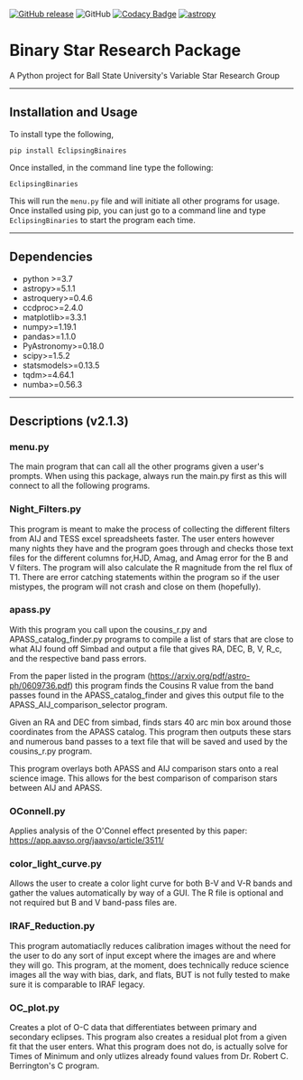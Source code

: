 [![GitHub release](https://img.shields.io/github/v/release/kjkoeller/Variable_Star_Research_Package)](https://github.com/kjkoeller/Variable_Star_Research_Package/releases/)
![GitHub](https://img.shields.io/github/license/kjkoeller/Variable_Star_Research_Package)
[![Codacy Badge](https://app.codacy.com/project/badge/Grade/9cd9a15e47ab4ed7b78071d096ea099d)](https://www.codacy.com/gh/kjkoeller/Binary_Star_Research_Package/dashboard?utm_source=github.com\&utm_medium=referral\&utm_content=kjkoeller/Binary_Star_Research_Package\&utm_campaign=Badge_Grade)
[![astropy](http://img.shields.io/badge/powered%20by-AstroPy-orange.svg?style=flat)](http://www.astropy.org/)

# Binary Star Research Package

A Python project for Ball State University's Variable Star Research Group

***

## Installation and Usage

To install type the following,

    pip install EclipsingBinaires

Once installed, in the command line type the following:
    
    EclipsingBinaries

This will run the `menu.py` file and will initiate all other programs for usage.
Once installed using pip, you can just go to a command line and type `EclipsingBinaries` to start the program each time.

***

## Dependencies

*   python >=3.7
*   astropy>=5.1.1
*   astroquery>=0.4.6
*   ccdproc>=2.4.0
*   matplotlib>=3.3.1
*   numpy>=1.19.1
*   pandas>=1.1.0
*   PyAstronomy>=0.18.0
*   scipy>=1.5.2
*   statsmodels>=0.13.5
*   tqdm>=4.64.1
*   numba>=0.56.3

***

## Descriptions (v2.1.3)

### menu.py

The main program that can call all the other programs given a user's prompts. When using this package, always run the main.py first as this will connect to all the following programs.

### Night\_Filters.py

This program is meant to make the process of collecting the different filters from AIJ and TESS excel spreadsheets faster.
The user enters however many nights they have and the program goes through and checks those text files for the
different columns for,HJD, Amag, and Amag error for the B and V filters.
The program will also calculate the R magnitude from the rel flux of T1.
There are error catching statements within the program so if the user mistypes, the program will not crash and
close on them (hopefully).

### apass.py

With this program you call upon the cousins\_r.py and APASS\_catalog\_finder.py programs to compile a list of stars that are close to what AIJ found off Simbad and output a file that gives RA, DEC, B, V, R\_c, and the respective band pass errors.

From the paper listed in the program (https://arxiv.org/pdf/astro-ph/0609736.pdf) this program finds the Cousins R value from the band passes found in the APASS\_catalog\_finder and gives this output file to the APASS\_AIJ\_comparison\_selector program.

Given an RA and DEC from simbad, finds stars 40 arc min box around those coordinates from the APASS catalog. This program then outputs these stars and numerous band passes to a text file that will be saved and used by the cousins\_r.py program.

This program overlays both APASS and AIJ comparison stars onto a real science image. This allows for the best comparison of comparison stars between AIJ and APASS.

### OConnell.py

Applies analysis of the O'Connel effect presented by this paper: https://app.aavso.org/jaavso/article/3511/

### color\_light\_curve.py

Allows the user to create a color light curve for both B-V and V-R bands and gather the values automatically by way of a GUI. The R file is optional and not required but B and V band-pass files are.

### IRAF\_Reduction.py

This program automatiaclly reduces calibration images without the need for the user to do any sort of input except where the images are and where they will go. This program, at the moment, does technically reduce science images all the way with bias, dark, and flats, BUT is not fully tested to make sure it is comparable to IRAF legacy.

### OC\_plot.py
Creates a plot of O-C data that differentiates between primary and secondary eclipses. This program also creates a residual plot from a given fit that the user enters. What this program does not do, is actually solve for Times of Minimum and only utlizes already found values from Dr. Robert C. Berrington's C program.
